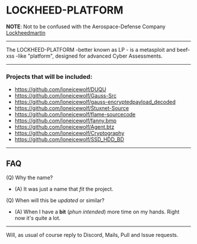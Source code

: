# LOCKHEED-PLATFORM
**NOTE**:   Not to be confused with the Aerospace-Defense Company [Lockheedmartin](https://en.wikipedia.org/wiki/Lockheed_Martin)

---

The LOCKHEED-PLATFORM -better known as 
LP - is a  metasploit and beef-xss -like "platform",
designed for advanced Cyber Assessments.

---
### Projects that will be included:

- https://github.com/loneicewolf/DUQU
- https://github.com/loneicewolf/Gauss-Src
- https://github.com/loneicewolf/gauss-encryptedpayload_decoded
- https://github.com/loneicewolf/Stuxnet-Source
- https://github.com/loneicewolf/flame-sourcecode
- https://github.com/loneicewolf/fanny.bmp
- https://github.com/loneicewolf/Agent.btz
- https://github.com/loneicewolf/Cryptography
- https://github.com/loneicewolf/SSD_HDD_BD


-----



## FAQ

(Q) Why the name?
- (A) It was just a name that *fit* the project.

(Q) When will this be *updated* or similar?
- (A) When I have a **bit** (*phun intended*) more time on my hands. Right now it's quite a lot.



---
Will, as usual of course reply to Discord, Mails, Pull and Issue requests.
